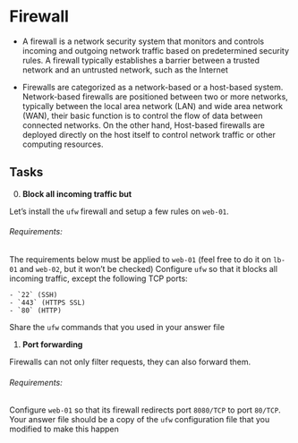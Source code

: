 # Firewall

* A firewall is a network security system that monitors and controls incoming and outgoing network traffic based on predetermined security rules. A firewall typically establishes a barrier between a trusted network and an untrusted network, such as the Internet

* Firewalls are categorized as a network-based or a host-based system. Network-based firewalls are positioned between two or more networks, typically between the local area network (LAN) and wide area network (WAN), their basic function is to control the flow of data between connected networks. On the other hand, Host-based firewalls are deployed directly on the host itself to control network traffic or other computing resources.

## Tasks

0. **Block all incoming traffic but**

Let’s install the `ufw` firewall and setup a few rules on `web-01`.

###### Requirements:

The requirements below must be applied to `web-01` (feel free to do it on `lb-01` and `web-02`, but it won’t be checked)
Configure `ufw` so that it blocks all incoming traffic, except the following TCP ports:

	- `22` (SSH)
	- `443` (HTTPS SSL)
	- `80` (HTTP)
Share the `ufw` commands that you used in your answer file

1. **Port forwarding**

Firewalls can not only filter requests, they can also forward them.

###### Requirements:

Configure `web-01` so that its firewall redirects port `8080/TCP` to port `80/TCP`.
Your answer file should be a copy of the `ufw` configuration file that you modified to make this happen
